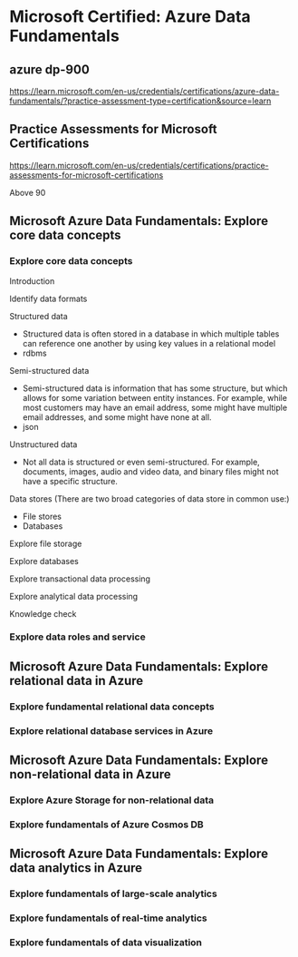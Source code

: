 # Microsoft Certified: Azure Data Fundamentals

## azure dp-900

https://learn.microsoft.com/en-us/credentials/certifications/azure-data-fundamentals/?practice-assessment-type=certification&source=learn

## Practice Assessments for Microsoft Certifications

https://learn.microsoft.com/en-us/credentials/certifications/practice-assessments-for-microsoft-certifications

Above 90

## Microsoft Azure Data Fundamentals: Explore core data concepts

### Explore core data concepts

Introduction

Identify data formats

Structured data

* Structured data is often stored in a database in which multiple tables can reference one another by using key values in a relational model
* rdbms

Semi-structured data

* Semi-structured data is information that has some structure, but which allows for some variation between entity instances. For example, while most customers may have an email address, some might have multiple email addresses, and some might have none at all.
* json

Unstructured data

* Not all data is structured or even semi-structured. For example, documents, images, audio and video data, and binary files might not have a specific structure.

Data stores (There are two broad categories of data store in common use:)

* File stores
* Databases

Explore file storage

Explore databases

Explore transactional data processing

Explore analytical data processing

Knowledge check


### Explore data roles and service

## Microsoft Azure Data Fundamentals: Explore relational data in Azure

### Explore fundamental relational data concepts

### Explore relational database services in Azure

## Microsoft Azure Data Fundamentals: Explore non-relational data in Azure

### Explore Azure Storage for non-relational data

### Explore fundamentals of Azure Cosmos DB

## Microsoft Azure Data Fundamentals: Explore data analytics in Azure

### Explore fundamentals of large-scale analytics

### Explore fundamentals of real-time analytics

### Explore fundamentals of data visualization

